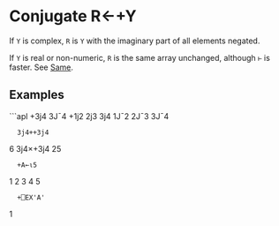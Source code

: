 <div style="display: none;">
  +
</div>






<h1 class="heading"><span class="name">Conjugate</span> <span class="command">R←+Y</span></h1>



If `Y` is complex, `R` is `Y` with the imaginary part of all elements negated.


If `Y` is real or non-numeric, `R` is the same array unchanged, although `⊢` is faster. See [Same](same.md).

<h2 class="example">Examples</h2>
```apl
      +3j4
3J¯4
      +1j2 2j3 3j4
1J¯2 2J¯3 3J¯4
 
      3j4++3j4
6
      3j4×+3j4
25
 
      +A←⍳5
1 2 3 4 5
 
      +⎕EX'A'
1
```



